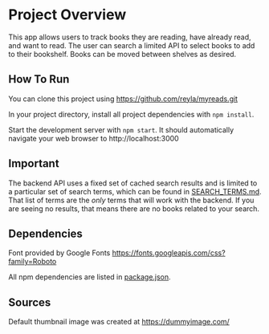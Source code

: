 # Project Overview

This app allows users to track books they are reading, have already read, and want to read. The user can search a limited API to select books to add to their bookshelf. Books can be moved between shelves as desired.

## How To Run

You can clone this project using https://github.com/reyla/myreads.git

In your project directory, install all project dependencies with `npm install`.

Start the development server with `npm start`. It should automatically navigate your web browser to http://localhost:3000

## Important
The backend API uses a fixed set of cached search results and is limited to a particular set of search terms, which can be found in [SEARCH_TERMS.md](SEARCH_TERMS.md). That list of terms are the _only_ terms that will work with the backend. If you are seeing no results, that means there are no books related to your search.

## Dependencies

Font provided by Google Fonts https://fonts.googleapis.com/css?family=Roboto

All npm dependencies are listed in [package.json](package.json). 

## Sources

Default thumbnail image was created at https://dummyimage.com/ 


